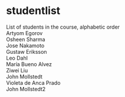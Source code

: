 # studentlist
List of students in the course, alphabetic order    
Artyom Egorov     
Osheen Sharma     
Jose Nakamoto      
Gustaw Eriksson      
Leo Dahl     
María Bueno Alvez     
Ziwei Liu     
John Mollstedt     
Violeta de Anca Prado  
John Mollstedt2
